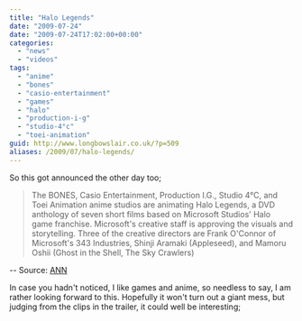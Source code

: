 ```yaml
---
title: "Halo Legends"
date: "2009-07-24"
date: "2009-07-24T17:02:00+00:00"
categories: 
  - "news"
  - "videos"
tags: 
  - "anime"
  - "bones"
  - "casio-entertainment"
  - "games"
  - "halo"
  - "production-i-g"
  - "studio-4°c"
  - "toei-animation"
guid: http://www.longbowslair.co.uk/?p=509
aliases: /2009/07/halo-legends/
---
```


So this got announced the other day too;

> The BONES, Casio Entertainment, Production I.G., Studio 4°C, and Toei Animation anime studios are animating Halo Legends, a DVD anthology of seven short films based on Microsoft Studios' Halo game franchise. Microsoft's creative staff is approving the visuals and storytelling. Three of the creative directors are Frank O'Connor of Microsoft's 343 Industries, Shinji Aramaki (Appleseed), and Mamoru Oshii (Ghost in the Shell, The Sky Crawlers)

\-- Source: [ANN](http://www.animenewsnetwork.com/news/2009-07-23/halo-legends-to-be-animated-by-5-japanese-studios)

In case you hadn't noticed, I like games and anime, so needless to say, I am rather looking forward to this. Hopefully it won't turn out a giant mess, but judging from the clips in the trailer, it could well be interesting;
